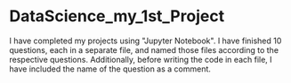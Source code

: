 # DataScience_my_1st_Project


I have completed my projects using "Jupyter Notebook". I have finished 10 questions, each in a separate file, and named those files according to the respective questions. Additionally, before writing the code in each file, I have included the name of the question as a comment.

